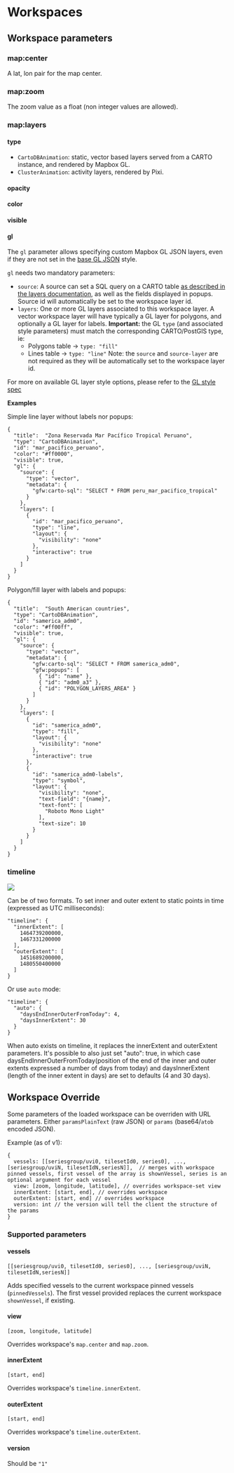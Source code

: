 # Workspaces

## Workspace parameters

### map:center

A lat, lon pair for the map center.

### map:zoom

The zoom value as a float (non integer values are allowed).

### map:layers

#### type

- `CartoDBAnimation`: static, vector based layers served from a CARTO instance, and rendered by Mapbox GL.
- `ClusterAnimation`: activity layers, rendered by Pixi.

#### opacity

#### color

#### visible

#### gl

The `gl` parameter allows specifying custom Mapbox GL JSON layers, even if they are not set in the <a href="https://github.com/GlobalFishingWatch/map-client/blob/develop/app/src/map/gl-styles/style.json">base GL JSON</a> style. 

`gl` needs two mandatory parameters:
- `source`: A source can set a SQL query on a CARTO table <a href="https://github.com/GlobalFishingWatch/map-client/blob/develop/documentation/layers.md#gfwcarto-sql">as described in the layers documentation</a>, as well as the fields displayed in popups. Source id will automatically be set to the workspace layer id.
- `layers`: One or more GL layers associated to this workspace layer. A vector workspace layer will have typically a GL layer for polygons, and optionally a GL layer for labels. **Important:** the GL `type` (and associated style parameters) must match the corresponding CARTO/PostGIS type, ie: 
  - Polygons table -> `type: "fill"`
  - Lines table -> `type: "line"`
Note: the `source` and `source-layer` are not required as they will be automatically set to the workspace layer id.

For more on available GL layer style options, please refer to the <a href="https://www.mapbox.com/mapbox-gl-js/style-spec/">GL style spec</a>

**Examples**

Simple line layer without labels nor popups:
```
{
  "title":	"Zona Reservada Mar Pacífico Tropical Peruano",
  "type": "CartoDBAnimation",
  "id": "mar_pacifico_peruano",
  "color": "#ff0000",
  "visible": true,
  "gl": {
    "source": {
      "type": "vector",
      "metadata": {
        "gfw:carto-sql": "SELECT * FROM peru_mar_pacifico_tropical"
      }
    },
    "layers": [
      {
        "id": "mar_pacifico_peruano",
        "type": "line",
        "layout": { 
          "visibility": "none"
        },
        "interactive": true
      }
    ]
  }
}
```

Polygon/fill layer with labels and popups:

```
{
  "title":	"South American countries",
  "type": "CartoDBAnimation",
  "id": "samerica_adm0",
  "color": "#ff00ff",
  "visible": true,
  "gl": {
    "source": {
      "type": "vector",
      "metadata": {
        "gfw:carto-sql": "SELECT * FROM samerica_adm0",
        "gfw:popups": [
          { "id": "name" },
          { "id": "adm0_a3" },
          { "id": "POLYGON_LAYERS_AREA" }
        ]
      }
    },
    "layers": [
      {
        "id": "samerica_adm0",
        "type": "fill",
        "layout": { 
          "visibility": "none"
        },
        "interactive": true
      },
      {
        "id": "samerica_adm0-labels",
        "type": "symbol",
        "layout": {
          "visibility": "none",
          "text-field": "{name}",
          "text-font": [
            "Roboto Mono Light"
          ],
          "text-size": 10
        }
      }
    ]
  }
}
```

### timeline

![](https://github.com/Vizzuality/GlobalFishingWatch/blob/develop/documentation/timebar.png?raw=true)

Can be of two formats. To set inner and outer extent to static points in time (expressed as UTC milliseconds):
```
"timeline": {
  "innerExtent": [
    1464739200000,
    1467331200000
  ],
  "outerExtent": [
    1451689200000,
    1480550400000
  ]
}
```

Or use `auto` mode:
```
"timeline": {
  "auto": {
    "daysEndInnerOuterFromToday": 4,
    "daysInnerExtent": 30
  }
}
```

When auto exists on timeline, it replaces the innerExtent and outerExtent parameters.
It's possible to also just set "auto": true, in which case daysEndInnerOuterFromToday(position of the end of the inner and outer extents expressed a number of days from today) and daysInnerExtent (length of the inner extent in days) are set to defaults (4 and 30 days).

## Workspace Override

Some parameters of the loaded workspace can be overriden with URL parameters. Either `paramsPlainText` (raw JSON) or `params` (base64/`atob` encoded JSON).

Example (as of v1):
```
{
  vessels: [[seriesgroup/uvi0, tilesetId0, series0], ..., [seriesgroup/uviN, tilesetIdN,seriesN]],  // merges with workspace pinned vessels, first vessel of the array is shownVessel, series is an optional argument for each vessel
  view: [zoom, longitude, latitude], // overrides workspace-set view
  innerExtent: [start, end], // overrides workspace
  outerExtent: [start, end] // overrides workspace
  version: int // the version will tell the client the structure of the params
}
```

### Supported parameters

#### vessels

`[[seriesgroup/uvi0, tilesetId0, series0], ..., [seriesgroup/uviN, tilesetIdN,seriesN]]`

Adds specified vessels to the current workspace pinned vessels (`pinnedVessels`).
The first vessel provided replaces the current workspace `shownVessel`, if existing.

#### view

`[zoom, longitude, latitude]`

Overrides workspace's `map.center` and `map.zoom`.

#### innerExtent

`[start, end]`

Overrides workspace's `timeline.innerExtent`.

#### outerExtent

`[start, end]`

Overrides workspace's `timeline.outerExtent`.

#### version

Should be `"1"`